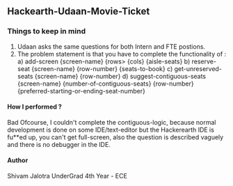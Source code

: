 ## Hackearth-Udaan-Movie-Ticket

### Things to keep in mind
1. Udaan asks the same questions for both Intern and FTE postions.
2. The problem statement is that you have to complete the functionality of :    
    a) add-screen {screen-name} {rows> {cols} {aisle-seats}
    b) reserve-seat {screen-name} {row-number} {seats-to-book} 
    c) get-unreserved-seats {screen-name} {row-number}
    d) suggest-contiguous-seats {screen-name} {number-of-contiguous-seats} {row-number} {preferred-starting-or-ending-seat-number}

#### How I performed ?
Bad Ofcourse, I couldn't complete the contiguous-logic, because normal development is done on some IDE/text-editor but the Hackerearth IDE is fu**ed up, you can't get full-screen, also the question is described vaguely and there is no debugger in the IDE.</br>   


#### Author 
Shivam Jalotra 
UnderGrad 4th Year - ECE  
